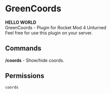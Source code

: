 # GreenCoords
**HELLO WORLD**  
GreenCoords - Plugin for Rocket Mod 4 Unturned  
Feel free for use this plugin on your server.

## Commands
**/coords** - Show/hide coords.

## Permissions
```coords```
